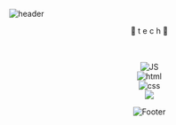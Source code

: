 ![header](https://capsule-render.vercel.app/api?type=waving&color=auto&height=300&section=header&text=yeonssu21%20git&fontSize=90)
 
<div align=center>
 🌹 t e c h 🌹
 <br><br><br>
 
![JS](https://img.shields.io/badge/JavaScript-F7DF1E?style=flat-square&logo=JavaScript&logoColor=black)<br> ![html](https://img.shields.io/badge/Html-E34F26?style=flat-square&logo=Html5&logoColor=white)<br> ![css](https://img.shields.io/badge/CSS-1572B6?style=flat-square&logo=CSS3&logoColor=white)<br> <img src="https://img.shields.io/badge/react-61DAFB?style=for-the-badge&logo=react&logoColor=black">

 
 
![Footer](https://capsule-render.vercel.app/api?type=waving&color=auto&height=200&section=footer)

